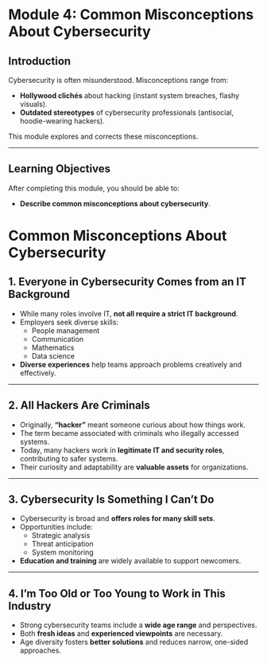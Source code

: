 # Module 4: Common Misconceptions About Cybersecurity

## Introduction
Cybersecurity is often misunderstood. Misconceptions range from:  
- **Hollywood clichés** about hacking (instant system breaches, flashy visuals).  
- **Outdated stereotypes** of cybersecurity professionals (antisocial, hoodie-wearing hackers).  

This module explores and corrects these misconceptions.  

---

## Learning Objectives
After completing this module, you should be able to:  
- **Describe common misconceptions about cybersecurity**.  

# Common Misconceptions About Cybersecurity

## 1. Everyone in Cybersecurity Comes from an IT Background
- While many roles involve IT, **not all require a strict IT background**.  
- Employers seek diverse skills:  
  - People management  
  - Communication  
  - Mathematics  
  - Data science  
- **Diverse experiences** help teams approach problems creatively and effectively.  

---

## 2. All Hackers Are Criminals
- Originally, **“hacker”** meant someone curious about how things work.  
- The term became associated with criminals who illegally accessed systems.  
- Today, many hackers work in **legitimate IT and security roles**, contributing to safer systems.  
- Their curiosity and adaptability are **valuable assets** for organizations.  

---

## 3. Cybersecurity Is Something I Can’t Do
- Cybersecurity is broad and **offers roles for many skill sets**.  
- Opportunities include:  
  - Strategic analysis  
  - Threat anticipation  
  - System monitoring  
- **Education and training** are widely available to support newcomers.  

---

## 4. I’m Too Old or Too Young to Work in This Industry
- Strong cybersecurity teams include a **wide age range** and perspectives.  
- Both **fresh ideas** and **experienced viewpoints** are necessary.  
- Age diversity fosters **better solutions** and reduces narrow, one-sided approaches.  

